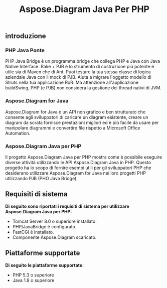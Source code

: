 ﻿---
title: Aspose.Diagram Java Per PHP
type: docs
weight: 30
url: /it/java/aspose-diagram-java-for-php/
---
## **introduzione**
### **PHP Java Ponte**
PHP Java Bridge è un programma bridge che collega PHP e Java con Java Native Interface. Rake + PJB è lo strumento di costruzione più potente e utile sia di Maven che di Ant. Puoi testare la tua stessa classe di logica aziendale Java con il mock di PJB. Aiuta a migrare l'oggetto modello di Struts nella tua applicazione RoR. Ma attenzione all'applicazione buildSwing, PHP (e PJB) non considera la gestione dei thread nativi di JVM.
### **Aspose.Diagram for Java**
Aspose.Diagram for Java è un API non grafico e ben strutturato che consente agli sviluppatori di caricare un diagram esistente, creare un diagram da scrata fornisce prestazioni migliori ed è più facile da usare per manipolare diagrammi e convertire file rispetto a Microsoft Office Automation.
### **Aspose.Diagram Java per PHP**
Il progetto Aspose.Diagram Java per PHP mostra come è possibile eseguire diverse attività utilizzando le API Aspose.Diagram Java in PHP. Questo progetto ha lo scopo di fornire esempi utili per gli sviluppatori PHP che desiderano utilizzare Aspose.Diagram for Java nei loro progetti PHP utilizzando PJB (PHO Java Bridge).
## **Requisiti di sistema**
**Di seguito sono riportati i requisiti di sistema per utilizzare Aspose.Diagram Java per PHP:**

- Tomcat Server 8.0 o superiore installato.
- PHP/JavaBridge è configurato.
- FastCGI è installato.
- Componente Aspose.Diagram scaricato.
## **Piattaforme supportate**
**Di seguito le piattaforme supportate:**

- PHP 5.3 o superiore
- Java 1.8 o superiore
